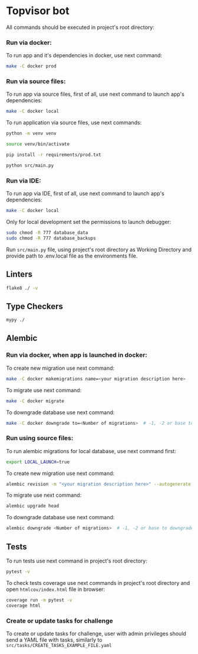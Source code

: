 # Topvisor bot

All commands should be executed in project's root directory:

### Run via docker:

To run app and it's dependencies in docker, use next command:
```bash
make -C docker prod
```


### Run via source files:

To run app via source files, first of all, use next command to launch app's dependencies:
```bash
make -C docker local
```

To run application via source files, use next commands:

```bash
python -m venv venv

source venv/bin/activate

pip install -r requirements/prod.txt

python src/main.py
```

### Run via IDE:

To run app via IDE, first of all, use next command to launch app's dependencies:
```bash
make -C docker local
```

Only for local development set the permissions to launch debugger:

```bash
sudo chmod -R 777 database_data
sudo chmod -R 777 database_backups
```

Run ```src/main.py``` file, using project's root directory as Working Directory and 
provide path to .env.local file as the environments file.

## Linters

```bash
flake8 ./ -v
```

## Type Checkers

```bash
mypy ./
```

## Alembic

### Run via docker, when app is launched in docker:

To create new migration use next command:
```bash
make -C docker makemigrations name=<your migration description here>
```

To migrate use next command:
```bash
make -C docker migrate
```

To downgrade database use next command:
```bash
make -C docker downgrade to=<Number of migrations>  # -1, -2 or base to downgrade to start point
```


### Run using source files:

To run alembic migrations for local database, use next command first:

```bash
export LOCAL_LAUNCH=true
```

To create new migration use next command:
```bash
alembic revision -m "<your migration description here>" --autogenerate
```

To migrate use next command:
```bash
alembic upgrade head
```

To downgrade database use next command:
```bash
alembic downgrade <Number of migrations>  # -1, -2 or base to downgrade to start point
```

## Tests

To run tests use next command in project's root directory:
```bash
pytest -v
```

To check tests coverage use next commands in project's root directory and 
open ```htmlcov/index.html``` file in browser:
```bash
coverage run -m pytest -v
coverage html
```


### Create or update tasks for challenge

To create or update tasks for challenge, user with admin privileges should send a YAML file with tasks,
similarly to ```src/tasks/CREATE_TASKS_EXAMPLE_FILE.yaml```
